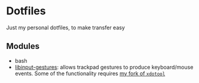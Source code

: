 # Dotfiles
Just my personal dotfiles, to make transfer easy

## Modules

* bash
* [libinput-gestures](https://github.com/bulletmark/libinput-gestures): allows trackpad gestures to produce keyboard/mouse events. Some of the functionality requires [my fork of `xdotool`](https://github.com/avernan/xdotool)
